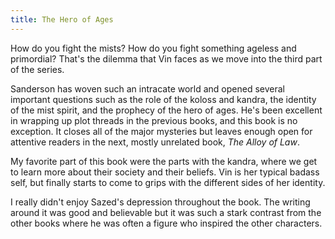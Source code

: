 ```yaml
---
title: The Hero of Ages
---
```


How do you fight the mists? How do you fight something ageless and primordial? That's the dilemma that 
Vin faces as we move into the third part of the series. 

Sanderson has woven such an intracate world and opened several important questions such as the role of
the koloss and kandra, the identity of the mist spirit, and the prophecy of the hero of ages. He's 
been excellent in wrapping up plot threads in the previous books, and this book is no exception. It
closes all of the major mysteries but leaves enough open for attentive readers in the next, mostly
unrelated book, _The Alloy of Law_.

My favorite part of this book were the parts with the kandra, where we get to learn more about their
society and their beliefs. Vin is her typical badass self, but finally starts to come to grips with
the different sides of her identity.

I really didn't enjoy Sazed's depression throughout the book. The writing around it was good and
believable but it was such a stark contrast from the other books where he was often a figure who
inspired the other characters.
